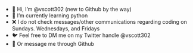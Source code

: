 - 👋 Hi, I’m @vscott302 (new to Github by the way)
- 🌱 I’m currently learning python 
- ❌ I do not check messages/other communications regarding coding on Sundays. Wednesdays, and Fridays
- 🐦 Feel free to DM me on my Twitter handle @vscott302
- 📩 Or message me through Github 

<!---
vscott302/vscott302 is a ✨ special ✨ repository because its `README.md` (this file) appears on your GitHub profile.
You can click the Preview link to take a look at your changes.
--->
